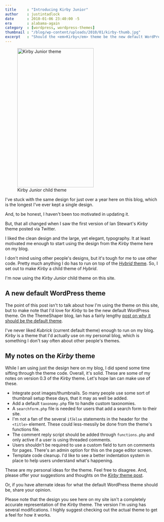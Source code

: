 ```yaml
---
title     : "Introducing Kirby Junior"
author    : justintadlock
date      : 2010-01-06 23:40:00 -5
era       : alabama-again
category  : [wordpress, wordpress-themes]
thumbnail : "/blog/wp-content/uploads/2010/01/kirby-thumb.jpg"
excerpt   : "Should the <em>Kirby</em> theme be the new default WordPress theme?  I'm giving it a test run here on my blog, and I have a few thoughts."
---
```


<figure id="attachment_2242" class="wp-caption alignright" style="max-width: 250px">
	<img src="http://justintadlock.com/blog/wp-content/uploads/2010/01/kirby-junior.png" alt="Kirby Junior theme " title="Kirby Junior" width="250" height="455" class="size-full wp-image-2242">
	<figcaption class="wp-caption-text">Kirby Junior child theme</figcaption>
</figure>

I've stuck with the same design for just over a year here on this blog, which is the longest I've ever kept a single design.

And, to be honest, I haven't been too motivated in updating it.

But, that all changed when I saw the first version of Ian Stewart's <em>Kirby</em> theme posted via Twitter.

I liked the clean design and the large, yet elegant, typography.  It at least motivated me enough to start using the design from the <em>Kirby</em> theme here on my blog.

I don't mind using other people's designs, but it's tough for me to use other code.  Pretty much anything I do has to run on top of the <a href="http://themehybrid.com/themes/hybrid" title="Hybrid WordPress theme"><em>Hybrid</em> theme</a>.  So, I set out to make <em>Kirby</em> a child theme of <em>Hybrid</em>.

I'm now using the <em>Kirby Junior</em> child theme on this site.

<h2>A new default WordPress theme</h2>

The point of this post isn't to talk about how I'm using the theme on this site, but to make note that I'd love for <em>Kirby</em> to be the new default WordPress theme.  On the ThemeShaper blog, Ian has a fairly lengthy <a href="http://themeshaper.com/new-default-theme-wordpress-kirby/" title="An Idea for a New Default Theme for WordPress &mdash; Introducing Kirby">post on why it should be the default theme</a>.

I've never liked <em>Kubrick</em> (current default theme) enough to run on my blog.  <em>Kirby</em> is a theme that I'd actually use on my personal blog, which is something I don't say often about other people's themes.

<h2>My notes on the <em>Kirby</em> theme</h2>

While I am using just the design here on my blog, I did spend some time sifting through the theme code.  Overall, it's solid.  These are some of my notes on version 0.3 of the <em>Kirby</em> theme.  Let's hope Ian can make use of these.

<ul>
	<li>Integrate post images/thumbnails.  So many people use some sort of thumbnail setup these days, that it may as well be added.</li>
	<li>Add a default <code>taxonomy.php</code> file to handle custom taxonomies.</li>
	<li>A <code>searchform.php</code> file is needed for users that add a search form to their site.</li>
	<li>I'm not a fan of the several <code>if</code>/<code>else</code> statements in the header for the <code>&lt;title></code> element. These could less-messily be done from the theme's functions file.</li>
	<li>The comment reply script should be added through <code>functions.php</code> and only active if a user is using threaded comments.</li>
	<li>Users shouldn't be required to use a custom field to turn on comments for pages.  There's an admin option for this on the page editor screen.</li>
	<li>Template code cleanup.  I'd like to see a better indentation system in place to help users understand what's happening.</li>
</ul>

These are my personal ideas for the theme.  Feel free to disagree.  And, please offer your suggestions and thoughts on the  <a href="http://themeshaper.com/new-default-theme-wordpress-kirby/" title="An Idea for a New Default Theme for WordPress &mdash; Introducing Kirby"><em>Kirby</em> theme post</a>.

Or, if you have alternate ideas for what the default WordPress theme should be, share your opinion.

<p class="note">Please note that the design you see here on my site isn't a completely accurate representation of the <em>Kirby</em> theme.  The version I'm using has several modifications.  I highly suggest checking out the actual theme to get a feel for how it works.</p>
